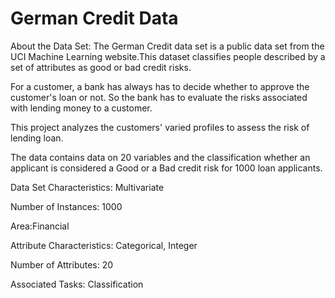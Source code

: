 # German Credit Data

About the Data Set:
The German Credit data set is a public  data set from the UCI Machine Learning website.This dataset classifies people described by a set of attributes as good or bad credit risks. 

For a customer, a bank has always has to decide whether to approve the customer's loan or not. So the bank has to evaluate the risks associated with lending money to a customer.

This project analyzes the  customers' varied profiles to assess the risk of lending loan.

The data contains data on 20 variables and the classification whether an applicant is considered a Good or a Bad credit risk for 1000 loan applicants.

Data Set Characteristics:  Multivariate

Number of Instances: 1000

Area:Financial

Attribute Characteristics: Categorical, Integer

Number of Attributes: 20

Associated Tasks: Classification
